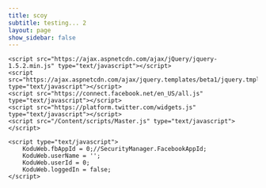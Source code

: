 ```yaml
---
title: scoy
subtitle: testing... 2
layout: page
show_sidebar: false
---
```


<head>
    <title>Kodu | Worlds</title>
    <script type="text/javascript">
        // break out of iframe before we do anything else
        if (top.location != self.location) {
            top.location = self.location.href;
        }
        
        if (document.domain != "localhost") {
            document.domain = "scoy.github.io";
        }
    </script>

    <!-- START OF SmartSource Data Collector TAG -->
    <!-- Copyright (c) 1996-2011 Webtrends Inc.  All rights reserved. -->
    <!-- Version: 9.4.0 -->
    <!-- Tag Builder Version: HTB1.1.32.0  -->
    <!-- Created: 9/15/2011 6:39:14 PM -->
    <script src="/Content/scripts/webtrends.js" type="text/javascript"></script>
    <!-- ----------------------------------------------------------------------------------- -->
    <!-- Warning: The two script blocks below must remain inline. Moving them to an external -->
    <!-- JavaScript include file can cause serious problems with cross-domain tracking.      -->
    <!-- ----------------------------------------------------------------------------------- -->
    <script type="text/javascript">
    //<![CDATA[
        var _tag = new WebTrends();
        _tag.dcsGetId();
    //]]>
    </script>
    <script type="text/javascript">
    //<![CDATA[
        _tag.dcsCustom = function () {
            // Add custom parameters here.
            //_tag.DCSext.param_name=param_value;
        }
        _tag.dcsCollect();
    //]]>
    </script>
    <noscript>
    <div><img alt="DCSIMG" id="DCSIMG" width="1" height="1" src="//statse.webtrendslive.com/dcscd6f6aadv0hgoy3iblef2y_3v9r/njs.gif?dcsuri=/nojavascript&amp;WT.js=No&amp;WT.tv=9.4.0&amp;dcssip=www.kodugamelab.com"/></div>
    </noscript>
    <!-- END OF SmartSource Data Collector TAG -->

    <link href="/Content/css/Blueprint/screen.css" rel="stylesheet" type="text/css" />
    
    <link href="/Content/css/Style.css" rel="stylesheet" type="text/css" />
    <link href="/Content/css/Master.css" rel="stylesheet" type="text/css" />
    
</head>
<body>
    <div class="container showGrid">
        <div id="outerHeader" class="span-24">
            <br />
        </div>
        <div id="pageContainer" class="span-24 relative" >            
            <div id="header" class="span-24">
                <div id="topBanner" class="span-24">
                    <img src="/content/images/top_950.png" />             
                </div>
                <div class="right">
                    <iframe id="authWidget" src="/authwidget" frameborder="0" scrolling="no"></iframe>
                </div>
                <div id="bannerMessage">
                    <h3 class="tight">Build Games. Play Games. Share Games.</h3>
                </div>
                <a id="getKoduButton" class="greenControl" href="http://www.microsoft.com/en-us/download/details.aspx?id=10056">Get Kodu</a>
            </div>            
            <form id="searchBox" class="input right" action="/search">
                <input id="searchInput" data-watermark="Search worlds..." class="watermarked left span-4 first" name="query" type="text" />
                <input id="searchGo" class="left span-1 last" type="submit" value="" />
            </form>
            <div id="menuBar" class="span-23 push-1 clear">
                        <a class="menuItem" href="http://www.kodugamelab.com/">Home</a>
                        <a class="menuItem selected" href="http://www.kodugamelab.com/worlds/">Worlds</a>
                        <a class="menuItem" href="http://www.kodugamelab.com/blog/">Blog</a>
                        <a class="menuItem" href="http://www.kodugamelab.com/faq/">FAQ</a>
                        <a class="menuItem" href="http://www.kodugamelab.com/tips/">Tips</a>
                        <a class="menuItem" href="http://www.kodugamelab.com/resources/">Resources</a>
                        <a class="menuItem" href="http://www.kodugamelab.com/about/">About</a>
            </div>
            <div id="main" class="span-22 push-1 first last">
                



    <div class="fall-2 span-22"></div>



<div id="newestGallery" class="span-21">
    <div class="span-21 first last">
        <h3 class="left span-20 tight wrap-1">Newest</h3>
            <a class="link right last" href="/browse/newest">See All</a>
        <div class="span-21 fall-1"></div>
    </div>
</div>

    <div class="fall-2 span-22"></div>



<div id="popularGallery" class="span-21">
    <div class="span-21 first last">
        <h3 class="left span-20 tight wrap-1">Most Downloaded</h3>
            <a class="link right last" href="/browse/popular">See All</a>
        <div class="span-21 fall-1"></div>
    </div>
</div>

    <div class="fall-2 span-22"></div>



<div id="highestRatedGallery" class="span-21">
    <div class="span-21 first last">
        <h3 class="left span-21 tight wrap-1">Most Liked on Socl</h3>
        <div class="span-21 fall-1"></div>
    </div>
</div>


            </div>
            <div id="footer" class="span-24">
            </div>
        </div>
        <div id="outerFooter" class="span-24">
            <div class="span-24 fall-1"></div>
            <div class="left">
                <a href="http://research.microsoft.com">
                    <img class="left" src="/Content/Images/logo_msr.png"/>
                </a>
                <a href="http://fuse.microsoft.com">
                    <img class="left push-1" src="/Content/Images/logo_fuse.png" />
                </a>
            </div>
            <div class="right large-2">
                <a href="/Link/TermsOfUse">Terms of Use</a>
                <span> | </span>
                <a href="/Link/PrivacyStatement">Privacy Statement</a>
                <span> | </span>
                <a href="mailto:kodusupport@microsoft.com">Contact Us</a>
            </div>
            <div class="span-24 fall-2"></div>
        </div>
    </div>
    <div id="fb-root">
    </div>
    
    
    <script id="MessageTmpl" type="text/x-jquery-tmpl"><div id="${id}" class="${type}">
    ${text} - <a onclick="javascript:$(this).parent().remove();">Remove</a>
</div></script>
    <script id="RatingTmpl" type="text/x-jquery-tmpl">
<div class="rating span-3 ${voteable ? 'voteable' : ''}" >
    <div class="starsHolder" data-rating="${rating}" title="${rating} stars">
        <div class="star left-${rating > 0 ? 'full' : 'empty'}" data-starNum="1"></div>
        <div class="star right-${rating > 0.5 ? 'full' : 'empty'}" data-starNum="2"></div>
        <div class="star left-${rating > 1 ? 'full' : 'empty'}" data-starNum="3"></div>
        <div class="star right-${rating > 1.5 ? 'full' : 'empty'}" data-starNum="4"></div>
        <div class="star left-${rating > 2 ? 'full' : 'empty'}" data-starNum="5"></div>
        <div class="star right-${rating > 2.5 ? 'full' : 'empty'}" data-starNum="6"></div>
        <div class="star left-${rating > 3 ? 'full' : 'empty'}" data-starNum="7"></div>
        <div class="star right-${rating > 3.5 ? 'full' : 'empty'}" data-starNum="8"></div>
        <div class="star left-${rating > 4 ? 'full' : 'empty'}" data-starNum="9"></div>
        <div class="star right-${rating > 4.5 ? 'full' : 'empty'}" data-starNum="10"></div>
    </div>
    <span class="ratingCount ${ratingCount >= 1000 ? 'bold' : 'quiet'}" title="${ratingCount} ratings">(${KoduWeb.getSmallifiedNumber(ratingCount)})</span>
</div></script>
    

    <script src="https://ajax.aspnetcdn.com/ajax/jQuery/jquery-1.5.2.min.js" type="text/javascript"></script>
    <script src="https://ajax.aspnetcdn.com/ajax/jquery.templates/beta1/jquery.tmpl.min.js" type="text/javascript"></script>
    <script src="https://connect.facebook.net/en_US/all.js" type="text/javascript"></script>
    <script src="https://platform.twitter.com/widgets.js" type="text/javascript"></script>
    <script src="/Content/scripts/Master.js" type="text/javascript"></script>

    <script type="text/javascript">
        KoduWeb.fbAppId = 0;//SecurityManager.FacebookAppId;
        KoduWeb.userName = '';
        KoduWeb.userId = 0;
        KoduWeb.loggedIn = false;
    </script>
    
    



<script id="newestGalleryitemTmpl" type="text/x-jquery-tmpl">


<div class="galleryItem span-3 relative"
    data-itemNum="${GalleryItemNum}"
    >

    <div class="highlight"></div>

    <a class="worldThumbnail gallery block layer-1" href="/world/${World}">
        <img src="/API/Thumbnail?world=${World}" class=""/>
    </a>
    <a class="wrap-1 span-3 layer-1 world-name" href="/world/${World}">${Name}</a>
        <div class="span-3 layer-1 world-creator">
            <div class="left" style="width:15%">by </div>
            <span class="wrap-1 right quiet" style="width:84%" >${Creator}</span>
        </div>
        <div class="quiet wrap-1 span-3 layer-1 age">${Age}</div>
    <div class="fall-1 span-3"></div>

</div></script>

<script type="text/javascript">
    ///<reference path="Master.js" />

    KoduWeb['newestGallery'] = {
        galleryItemTmpl: $("#newestGalleryitemTmpl"),
        gallery: $("#" + "newestGallery"),
        hasPagination: false,
        worlds: [],

        init: function () {
            if (KoduWeb['newestGallery'].hasPagination)
            {
                var onPageChanged = KoduWeb['newestGallery'].onPageChanged;
                var getItemCount = function() { return KoduWeb['newestGallery'].worlds.length; };
                KoduWeb[''].init(onPageChanged, getItemCount);
            }

            KoduWeb['newestGallery'].getWorlds();
        },

        onPageChanged: function()
        {
            KoduWeb['newestGallery'].displayWorlds();
        },

        getWorlds: function () {
            var data = {
                first: 1,
                count: 14,
                sortBy: '0',
                filterBy: '0',
                filterParam: ''
            };
               
            $.ajax({
                'url': '/API/GetWorlds',
                'data': data,
                'type': 'Get',
                'success': KoduWeb['newestGallery'].getWorldsComplete,
                'error': KoduWeb.ajaxError
            });
        },

        getWorldsComplete: function (data) {
            KoduWeb['newestGallery'].worlds = data;        

            KoduWeb['newestGallery'].displayWorlds();

            if (KoduWeb['newestGallery'].hasPagination)
            {
                KoduWeb[''].updatePagination();
            }

            eval('');
        },

        displayWorlds: function() {
            var worlds = KoduWeb['newestGallery'].worlds; 

            var galDiv = KoduWeb['newestGallery'].gallery;
            var galItemTmpl = KoduWeb['newestGallery'].galleryItemTmpl;

            var first = 0;
            var last = worlds.length;

            if (KoduWeb['newestGallery'].hasPagination)
            {
                var currentPage = KoduWeb[''].currentPage;
                var pageSize = KoduWeb[''].pageSize;
                first = (currentPage - 1) * pageSize;
                last = Math.min(worlds.length, first + pageSize);
            }

            var galItems = $(".galleryItem", galDiv);
            galItems.remove();

            if (worlds.length > 0)
            {
                for (var i = first; i < last; i++) {
                    var world = worlds[i];
                    world.GalleryItemNum = i;
                    galDiv.append(galItemTmpl.tmpl(world));
                }

                galItems = $(".galleryItem:nth-child(" + "7" + "n + 1)", galDiv);
                galItems.css("margin-right", "0px");
                galDiv.show();
            }
            else
            {
                galDiv.hide();
            }
        },

        endOfScript: 0
    };

    $(document).ready(function () {
        KoduWeb['newestGallery'].init();
    });
</script>
    



<script id="popularGalleryitemTmpl" type="text/x-jquery-tmpl">


<div class="galleryItem span-3 relative"
    data-itemNum="${GalleryItemNum}"
    >

    <div class="highlight"></div>

    <a class="worldThumbnail gallery block layer-1" href="/world/${World}">
        <img src="/API/Thumbnail?world=${World}" class=""/>
    </a>
    <a class="wrap-1 span-3 layer-1 world-name" href="/world/${World}">${Name}</a>
        <div class="span-3 layer-1 world-creator">
            <div class="left" style="width:15%">by </div>
            <span class="wrap-1 right quiet" style="width:84%" >${Creator}</span>
        </div>
        <div class="layer-1 socl-control rounded-item">
             <img class="socl-image socl-download" src="/content/images/download_white_16.png" />
             <span class="count-value">${Downloads}</span>
        </div>
    <div class="fall-1 span-3"></div>

</div></script>

<script type="text/javascript">
    ///<reference path="Master.js" />

    KoduWeb['popularGallery'] = {
        galleryItemTmpl: $("#popularGalleryitemTmpl"),
        gallery: $("#" + "popularGallery"),
        hasPagination: false,
        worlds: [],

        init: function () {
            if (KoduWeb['popularGallery'].hasPagination)
            {
                var onPageChanged = KoduWeb['popularGallery'].onPageChanged;
                var getItemCount = function() { return KoduWeb['popularGallery'].worlds.length; };
                KoduWeb[''].init(onPageChanged, getItemCount);
            }

            KoduWeb['popularGallery'].getWorlds();
        },

        onPageChanged: function()
        {
            KoduWeb['popularGallery'].displayWorlds();
        },

        getWorlds: function () {
            var data = {
                first: 1,
                count: 14,
                sortBy: '3',
                filterBy: '0',
                filterParam: ''
            };
               
            $.ajax({
                'url': '/API/GetWorlds',
                'data': data,
                'type': 'Get',
                'success': KoduWeb['popularGallery'].getWorldsComplete,
                'error': KoduWeb.ajaxError
            });
        },

        getWorldsComplete: function (data) {
            KoduWeb['popularGallery'].worlds = data;        

            KoduWeb['popularGallery'].displayWorlds();

            if (KoduWeb['popularGallery'].hasPagination)
            {
                KoduWeb[''].updatePagination();
            }

            eval('');
        },

        displayWorlds: function() {
            var worlds = KoduWeb['popularGallery'].worlds; 

            var galDiv = KoduWeb['popularGallery'].gallery;
            var galItemTmpl = KoduWeb['popularGallery'].galleryItemTmpl;

            var first = 0;
            var last = worlds.length;

            if (KoduWeb['popularGallery'].hasPagination)
            {
                var currentPage = KoduWeb[''].currentPage;
                var pageSize = KoduWeb[''].pageSize;
                first = (currentPage - 1) * pageSize;
                last = Math.min(worlds.length, first + pageSize);
            }

            var galItems = $(".galleryItem", galDiv);
            galItems.remove();

            if (worlds.length > 0)
            {
                for (var i = first; i < last; i++) {
                    var world = worlds[i];
                    world.GalleryItemNum = i;
                    galDiv.append(galItemTmpl.tmpl(world));
                }

                galItems = $(".galleryItem:nth-child(" + "7" + "n + 1)", galDiv);
                galItems.css("margin-right", "0px");
                galDiv.show();
            }
            else
            {
                galDiv.hide();
            }
        },

        endOfScript: 0
    };

    $(document).ready(function () {
        KoduWeb['popularGallery'].init();
    });
</script>
    



<script id="highestRatedGalleryitemTmpl" type="text/x-jquery-tmpl">


<div class="galleryItem span-3 relative"
    data-itemNum="${GalleryItemNum}"
    >

    <div class="highlight"></div>

    <a class="worldThumbnail gallery block layer-1" href="/world/${World}">
        <img src="/API/Thumbnail?world=${World}" class=""/>
    </a>
    <a class="wrap-1 span-3 layer-1 world-name" href="/world/${World}">${Name}</a>
        <div class="span-3 layer-1 world-creator">
            <div class="left" style="width:15%">by </div>
            <span class="wrap-1 right quiet" style="width:84%" >${Creator}</span>
        </div>
        <div class="layer-1 socl-control rounded-item">
            <img class="likes-image" src="/content/images/like__white_16.png" />
             {{if (NumLikes > 0) }}
                <span class="count-value likes">${NumLikes}</span>
             {{else}}
                <span class="count-value"> </span>
            {{/if}}
        </div>
    <div class="fall-1 span-3"></div>

</div></script>

<script type="text/javascript">
    ///<reference path="Master.js" />

    KoduWeb['highestRatedGallery'] = {
        galleryItemTmpl: $("#highestRatedGalleryitemTmpl"),
        gallery: $("#" + "highestRatedGallery"),
        hasPagination: false,
        worlds: [],

        init: function () {
            if (KoduWeb['highestRatedGallery'].hasPagination)
            {
                var onPageChanged = KoduWeb['highestRatedGallery'].onPageChanged;
                var getItemCount = function() { return KoduWeb['highestRatedGallery'].worlds.length; };
                KoduWeb[''].init(onPageChanged, getItemCount);
            }

            KoduWeb['highestRatedGallery'].getWorlds();
        },

        onPageChanged: function()
        {
            KoduWeb['highestRatedGallery'].displayWorlds();
        },

        getWorlds: function () {
            var data = {
                first: 1,
                count: 14,
                sortBy: '1',
                filterBy: '0',
                filterParam: ''
            };
               
            $.ajax({
                'url': '/API/GetWorlds',
                'data': data,
                'type': 'Get',
                'success': KoduWeb['highestRatedGallery'].getWorldsComplete,
                'error': KoduWeb.ajaxError
            });
        },

        getWorldsComplete: function (data) {
            KoduWeb['highestRatedGallery'].worlds = data;        

            KoduWeb['highestRatedGallery'].displayWorlds();

            if (KoduWeb['highestRatedGallery'].hasPagination)
            {
                KoduWeb[''].updatePagination();
            }

            eval('');
        },

        displayWorlds: function() {
            var worlds = KoduWeb['highestRatedGallery'].worlds; 

            var galDiv = KoduWeb['highestRatedGallery'].gallery;
            var galItemTmpl = KoduWeb['highestRatedGallery'].galleryItemTmpl;

            var first = 0;
            var last = worlds.length;

            if (KoduWeb['highestRatedGallery'].hasPagination)
            {
                var currentPage = KoduWeb[''].currentPage;
                var pageSize = KoduWeb[''].pageSize;
                first = (currentPage - 1) * pageSize;
                last = Math.min(worlds.length, first + pageSize);
            }

            var galItems = $(".galleryItem", galDiv);
            galItems.remove();

            if (worlds.length > 0)
            {
                for (var i = first; i < last; i++) {
                    var world = worlds[i];
                    world.GalleryItemNum = i;
                    galDiv.append(galItemTmpl.tmpl(world));
                }

                galItems = $(".galleryItem:nth-child(" + "7" + "n + 1)", galDiv);
                galItems.css("margin-right", "0px");
                galDiv.show();
            }
            else
            {
                galDiv.hide();
            }
        },

        endOfScript: 0
    };

    $(document).ready(function () {
        KoduWeb['highestRatedGallery'].init();
    });
</script> 

</body>
